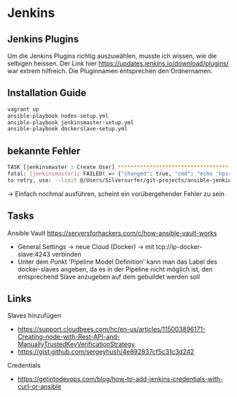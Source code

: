 # Jenkins

## Jenkins Plugins

Um die Jenkins Plugins richtig auszuwählen, musste ich wissen, wie die selbigen heissen. Der Link hier
<https://updates.jenkins.io/download/plugins/> war extrem hilfreich. Die Pluginnamen entsprechen den Ordnernamen.

## Installation Guide

```bash
vagrant up
ansible-playbook nodes-setup.yml
ansible-playbook jenkinsmaster-setup.yml
ansible-playbook dockerslave-setup.yml
```

## bekannte Fehler

```bash
TASK [jenkinsmaster : Create User] **************************************************************************************************************************
fatal: [jenkinsmaster]: FAILED! => {"changed": true, "cmd": "echo 'hpsr=new hudson.security.HudsonPrivateSecurityRealm(false); hpsr.createAccount(\"dummyuser\", \"dummypassword\")' | java -jar /var/lib/jenkins/jenkins-cli.jar -s http://localhost:8080 groovy =", "delta": "0:00:00.471110", "end": "2018-06-10 20:29:00.895887", "msg": "non-zero return code", "rc": 6, "start": "2018-06-10 20:29:00.424777", "stderr": "\nERROR: anonymous is missing the Overall/Read permission", "stderr_lines": ["", "ERROR: anonymous is missing the Overall/Read permission"], "stdout": "", "stdout_lines": []}
to retry, use: --limit @/Users/Silversurfer/git-projects/ansible-jenkins/setup-jenkins.retry
```

-> Einfach nochmal ausführen, scheint ein vorübergehender Fehler zu sein

## Tasks

Ansible Vault
<https://serversforhackers.com/c/how-ansible-vault-works>

 * General Settings -> neue Cloud (Docker) -> mit tcp://ip-docker-slave:4243 verbinden
 * Unter dem Punkt 'Pipeline Model Definition' kann man das Label des docker-slaves angeben, da es in der Pipeline nicht möglich ist, den entsprechend Slave anzugeben auf dem gebuildet werden soll

## Links

Slaves hinzufügen

* <https://support.cloudbees.com/hc/en-us/articles/115003896171-Creating-node-with-Rest-API-and-ManuallyTrustedKeyVerificationStrategy>
* <https://gist.github.com/sergeyhush/4e892837cf5c31c3d242>

Credentials

* <https://getintodevops.com/blog/how-to-add-jenkins-credentials-with-curl-or-ansible>